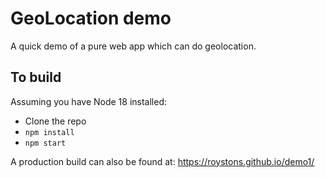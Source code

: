 # GeoLocation demo

A quick demo of a pure web app which can do geolocation.

## To build

Assuming you have Node 18 installed:

- Clone the repo
- `npm install`
- `npm start`

A production build can also be found at: https://roystons.github.io/demo1/

